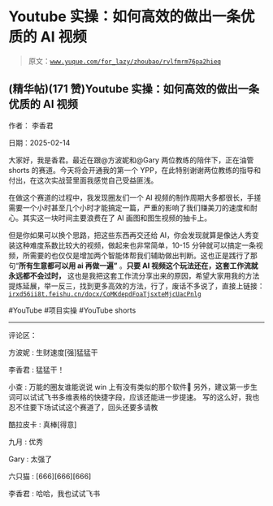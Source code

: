 # Youtube 实操：如何高效的做出一条优质的 AI 视频

> 原文：[`www.yuque.com/for_lazy/zhoubao/rvlfmrm76pa2hieq`](https://www.yuque.com/for_lazy/zhoubao/rvlfmrm76pa2hieq)

## (精华帖)(171 赞)Youtube 实操：如何高效的做出一条优质的 AI 视频

作者： 李香君

日期：2025-02-14

大家好，我是香君。最近在跟@方波妮和@Gary 两位教练的陪伴下，正在油管 shorts 的赛道。今天将会开通我的第一个 YPP，在此特别谢谢两位教练的指导和付出，在这次实战营里面我感觉自己受益匪浅。

在做这个赛道的过程中，我发现圈友们一个 AI 视频的制作周期大多都很长，手搓需要一个小时甚至几个小时才能搞定一篇，严重的影响了我们赚美刀的速度和耐心。其实这一块时间主要浪费在了 AI 画图和图生视频的抽卡上。

但是你如果可以换个思路，把这些东西再交还给 AI，你会发现就算是像达人秀变装这种难度系数比较大的视频，做起来也非常简单，10-15 分钟就可以搞定一条视频，所需要的也仅仅是增加两个智能体帮我们辅助做出判断。这也正是践行了那句“**所有******生意都可以用 ai 再做一遍**”**
。**只要 AI 视频这个玩法还在，这套工作流就永远都不会过时，** 这也是我把这套工作流分享出来的原因，希望大家用我的方法提炼延展，举一反三，找到更多高效的方法，行了，废话不多说了，直接上链接：[`irxd56ii8t.feishu.cn/docx/CoMKdepdFoaTjsxteMjcUacPnlg`](https://irxd56ii8t.feishu.cn/docx/CoMKdepdFoaTjsxteMjcUacPnlg)

#YouTube #项目实操 #YouTube shorts

* * *

评论区：

方波妮 : 生财速度[强]猛猛干

李香君 : 猛猛干！

小查 : 万能的圈友谁能说说 win 上有没有类似的那个软件🥲 另外，建议第一步生词可以试试飞书多维表格的快捷字段，应该还能进一步提速。
写的这么好，我也忍不住要下场试试这个赛道了，回头还要多请教

酷拉皮卡 : 真棒[得意]

九月 : 优秀

Gary : 太强了

六只猫 : [666][666][666]

李香君 : 哈哈，我也试试飞书